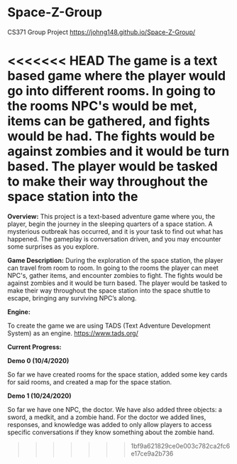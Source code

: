 # Space-Z-Group
CS371 Group Project
https://johng148.github.io/Space-Z-Group/

<<<<<<< HEAD
The game is a text based game where the player would go into different rooms. In going to the rooms NPC's would be met, items can be gathered, and fights would be had. The fights would be against zombies and it would be turn based. The player would be tasked to make their way throughout the space station into the 
=======
**Overview:**
This project is a text-based adventure game where you, the player, begin the journey in the sleeping quarters of a space station. A mysterious outbreak has occurred, and it is your task to find out what has happened. The gameplay is conversation driven, and you may encounter some surprises as you explore.

**Game Description:**
During the exploration of the space station, the player can travel from room to room. In going to the rooms the player can meet NPC's, gather items, and encounter zombies to fight. The fights would be against zombies and it would be turn based. The player would be tasked to make their way throughout the space station into the space shuttle to escape, bringing any surviving NPC’s along. 

**Engine:**

To create the game we are using TADS (Text Adventure Development System) as an engine.
https://www.tads.org/

**Current Progress:**

**Demo 0 (10/4/2020)**

So far we have created rooms for the space station, added some key cards for said rooms, and created a map for the space station.

**Demo 1 (10/24/2020)**

So far we have one NPC, the doctor. We have also added three objects: a sword, a medkit, and a zombie hand. For the doctor we added lines, responses, and knowledge was added to only allow players to access specific conversations if they know something about the zombie hand.
>>>>>>> 1bf9a621829ce0e003c782ca2fc6e17ce9a2b736
